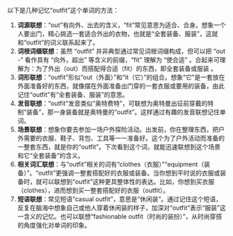 以下是几种记忆“outfit”这个单词的方法：
1. **词源联想**：“out”有向外、出去的含义，“fit”常见意思为适合、合身。想象一个人要出门，精心挑选一套适合外出的衣物，也就是“全套装备、服装”，这就和“outfit”的词义联系起来了。
2. **词根词缀联想**：虽然 “outfit” 并非典型通过常见词根词缀构成，但可以把 “out -” 看作具有 “向外，超出” 等含义的前缀，“fit” 理解为 “使合适” 。合起来可理解为：为了外出（out）而搭配得合适（fit）的东西，即全套装备或服装 。
3. **词形联想**：“outfit”形似“out（外面）”和“it（它）”的组合。想象“它”是一套放在外面准备好的东西，就像摆在外面准备出门穿的一套衣服或要用的装备，由此记住“outfit”有“全套装备、服装”的意思。
4. **发音联想**：“outfit”发音类似“奥特费特”，可联想为奥特曼出征前穿戴的特制“装备”，那一身装备就是奥特曼的“outfit”。这样通过有趣的发音联想记住单词。
5. **场景联想**：想象你要去参加一场户外探险活动。出发前，你在整理东西，把户外需要的衣服、鞋子、背包、工具等一一准备好。这个为了户外活动而准备的一整套东西，就是你的“outfit”。下次看到这个词，就能迅速联想到这个场景和它“全套装备”的含义。
6. **相关词汇联想**：与“outfit”相关的词有“clothes（衣服）”“equipment（装备）”。“outfit”更强调一整套搭配好的衣服或装备。当你想到平时说的衣服或装备时，就可以联想到“outfit”这种更具整体性的表达。比如，你想到买衣服（clothes），进而想到买一整套搭配好的衣服（outfit）。
7. **短语联想**：常见短语“casual outfit”，意思是“休闲装”。通过记住这个短语，反复在脑海中想象自己或他人穿着休闲装的样子，加深对“outfit”表示“服装”这一含义的记忆。也可以联想“fashionable outfit（时尚的装扮）”，从时尚穿搭的角度强化对单词的印象。 